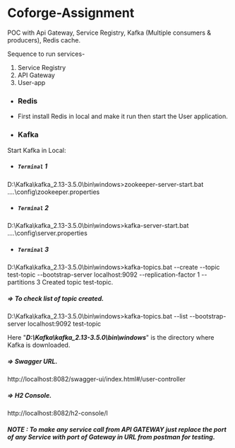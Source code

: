# Coforge-Assignment
POC with Api Gateway, Service Registry, Kafka (Multiple consumers &amp; producers), Redis cache.

Sequence to run services-
1) Service Registry
2) API Gateway
3) User-app

* ### Redis
- First install Redis in local and make it run then start the User application.

* ###  Kafka
Start Kafka in Local:

* ##### `Terminal` 1

D:\Kafka\kafka_2.13-3.5.0\bin\windows>zookeeper-server-start.bat ..\..\config\zookeeper.properties

* ##### `Terminal` 2

D:\Kafka\kafka_2.13-3.5.0\\bin\windows>kafka-server-start.bat ..\..\config\server.properties

* ##### `Terminal` 3

D:\Kafka\kafka_2.13-3.5.0\bin\windows>kafka-topics.bat --create --topic test-topic --bootstrap-server localhost:9092 --replication-factor 1 --partitions 3
Created topic test-topic.

##### => To check list of topic created.

D:\Kafka\kafka_2.13-3.5.0\bin\windows>kafka-topics.bat --list --bootstrap-server localhost:9092
test-topic

Here "_**D:\Kafka\kafka_2.13-3.5.0\bin\windows**_" is the directory where Kafka is downloaded.


##### => Swagger URL.
http://localhost:8082/swagger-ui/index.html#/user-controller

##### => H2 Console.
http://localhost:8082/h2-console/l

##### NOTE : To make any service call from API GATEWAY just replace the port of any Service with port of Gateway in URL from postman for testing.
